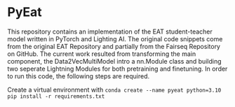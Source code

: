 # PyEat

This repository contains an implementation of the EAT student-teacher model written in PyTorch and Lighting AI. The original code snippets come from the original EAT Repository and partially from the Fairseq Repository on GitHub. The current work resulted from transforming the main component, the Data2VecMultiModel intro a nn.Module class and building two seperate Lightning Modules for both pretraining and finetuning. In order to run this code, the following steps are required.

Create a virtual environment with
```conda create --name pyeat python=3.10```
```pip install -r requirements.txt```